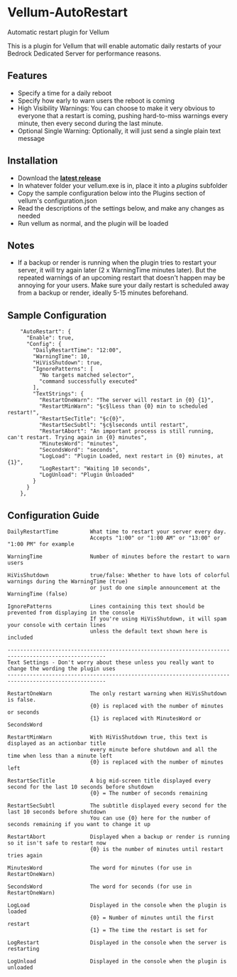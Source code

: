 # Vellum-AutoRestart
 Automatic restart plugin for Vellum

This is a plugin for Vellum that will enable automatic daily restarts of your Bedrock Dedicated Server for performance reasons.

## Features
- Specify a time for a daily reboot
- Specify how early to warn users the reboot is coming
- High Visibility Warnings: You can choose to make it very obvious to everyone that a restart is coming, pushing hard-to-miss warnings every minute, then every second during the last minute.
- Optional Single Warning: Optionally, it will just send a single plain text message

## Installation
- Download the [**latest release**](https://github.com/tomrhollis/Vellum-Plugins/releases)
- In whatever folder your vellum.exe is in, place it into a *plugins* subfolder
- Copy the sample configuration below into the Plugins section of vellum's configuration.json
- Read the descriptions of the settings below, and make any changes as needed
- Run vellum as normal, and the plugin will be loaded

## Notes
- If a backup or render is running when the plugin tries to restart your server, it will try again later (2 x WarningTime minutes later).  But the repeated warnings of an upcoming restart that doesn't happen may be annoying for your users.  Make sure your daily restart is scheduled away from a backup or render, ideally 5-15 minutes beforehand.

## Sample Configuration
```
    "AutoRestart": {
      "Enable": true,
      "Config": {
        "DailyRestartTime": "12:00",
        "WarningTime": 10,
        "HiVisShutdown": true,
        "IgnorePatterns": [
          "No targets matched selector",
          "command successfully executed"
        ],
        "TextStrings": {
          "RestartOneWarn": "The server will restart in {0} {1}",
          "RestartMinWarn": "§c§lLess than {0} min to scheduled restart!",
          "RestartSecTitle": "§c{0}",
          "RestartSecSubtl": "§c§lseconds until restart",
          "RestartAbort": "An important process is still running, can't restart. Trying again in {0} minutes",
          "MinutesWord": "minutes",
          "SecondsWord": "seconds",
          "LogLoad": "Plugin Loaded, next restart in {0} minutes, at {1}",
          "LogRestart": "Waiting 10 seconds",
          "LogUnload": "Plugin Unloaded"
        }
      }
    },
```

## Configuration Guide
```
DailyRestartTime          What time to restart your server every day. 
                          Accepts "1:00" or "1:00 AM" or "13:00" or "1:00 PM" for example
                          
WarningTime               Number of minutes before the restart to warn users

HiVisShutdown             true/false: Whether to have lots of colorful warnings during the WarningTime (true)
                          or just do one simple announcement at the WarningTime (false)
                          
IgnorePatterns            Lines containing this text should be prevented from displaying in the console
                          If you're using HiVisShutdown, it will spam your console with certain lines
                          unless the default text shown here is included

-----------------------------------------------------------------------------------------------------
Text Settings - Don't worry about these unless you really want to change the wording the plugin uses
-----------------------------------------------------------------------------------------------------

RestartOneWarn            The only restart warning when HiVisShutdown is false.
                          {0} is replaced with the number of minutes or seconds
                          {1} is replaced with MinutesWord or SecondsWord
                          
RestartMinWarn            With HiVisShutdown true, this text is displayed as an actionbar title
                          every minute before shutdown and all the time when less than a minute left
                          {0} is replaced with the number of minutes left
                          
RestartSecTitle           A big mid-screen title displayed every second for the last 10 seconds before shutdown
                          {0} = The number of seconds remaining
                          
RestartSecSubtl           The subtitle displayed every second for the last 10 seconds before shutdown
                          You can use {0} here for the number of seconds remaining if you want to change it up
                          
RestartAbort              Displayed when a backup or render is running so it isn't safe to restart now
                          {0} is the number of minutes until restart tries again
                          
MinutesWord               The word for minutes (for use in RestartOneWarn)

SecondsWord               The word for seconds (for use in RestartOneWarn)

LogLoad                   Displayed in the console when the plugin is loaded
                          {0} = Number of minutes until the first restart
                          {1} = The time the restart is set for
                          
LogRestart                Displayed in the console when the server is restarting

LogUnload                 Displayed in the console when the plugin is unloaded
                          
```
